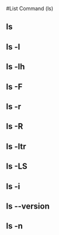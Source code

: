 #List Command (ls)

## ls
## ls -l
## ls -lh
## ls -F
## ls -r
## ls -R
## ls -ltr
## ls -LS
## ls -i
## ls --version
## ls -n
